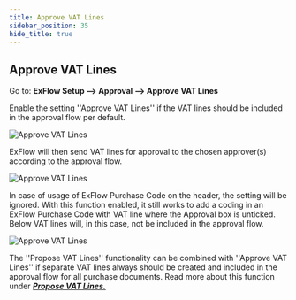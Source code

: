 ```yaml
---
title: Approve VAT Lines
sidebar_position: 35
hide_title: true
---
```

## Approve VAT Lines

Go to: **ExFlow Setup --> Approval --> Approve VAT Lines** 

Enable the setting ''Approve VAT Lines'' if the VAT lines should be included in the approval flow per default. 

![Approve VAT Lines](@site/static/img/media/exflow-setup-approval-vat-lines-001.png)

ExFlow will then send VAT lines for approval to the chosen approver(s) according to the approval flow. 

![Approve VAT Lines](@site/static/img/media/exflow-setup-approval-vat-lines-004.png)

In case of usage of ExFlow Purchase Code on the header, the setting will be ignored. With this function enabled, it still works to add a coding in an ExFlow Purchase Code with VAT line where the Approval box is unticked. Below VAT lines will, in this case, not be included in the approval flow.

![Approve VAT Lines](@site/static/img/media/exflow-setup-approval-vat-lines-002.png)

The ''Propose VAT Lines'' functionality can be combined with ''Approve VAT Lines'' if separate VAT lines always should be created and included in the approval flow for all purchase documents. Read more about this function under [***Propose VAT Lines.***](https://docs.exflow.cloud/business-central/docs/user-manual/business-functionality/propose-vat-lines)
